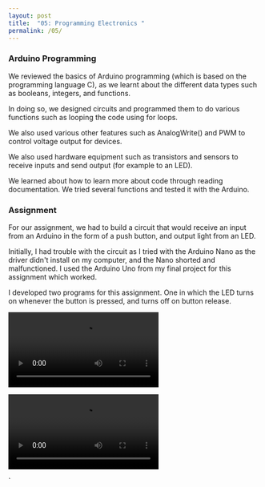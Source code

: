 ```yaml
---
layout: post
title:  "05: Programming Electronics "
permalink: /05/
---
```


### Arduino Programming

We reviewed the basics of Arduino programming (which is based on the programming language C), as we learnt about the different data types such as booleans, integers, and functions.

In doing so, we designed circuits and programmed them to do various functions such as looping the code using for loops.

We also used various other features such as AnalogWrite() and PWM to control voltage output for devices.

We also used hardware equipment such as transistors and sensors to receive inputs and send output (for example to an LED).

We learned about how to learn more about code through reading documentation. We tried several functions and tested it with the Arduino.

### Assignment

For our assignment, we had to build a circuit that would receive an input from an Arduino in the form of a push button, and output light from an LED.

Initially, I had trouble with the circuit as I tried with the Arduino Nano as the driver didn't install on my computer, and the Nano shorted and malfunctioned. I used the Arduino Uno from my final project for this assignment which worked.

I developed two programs for this assignment. One in which the LED turns on whenever the button is pressed, and turns off on button release.

<video src='a.mp4' controls></video>
 
<video src='b.mp4'></video>




`
